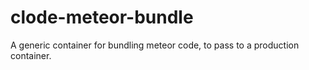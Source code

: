 clode-meteor-bundle
===================

 A generic container for bundling meteor code, to pass to a production container.
